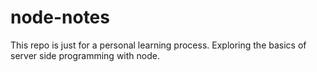 # node-notes

This repo is just for a personal learning process. Exploring the basics of server side programming with node. 
